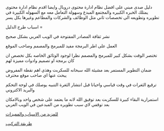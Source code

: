 دليل صدى مبني على افضل نظام ادارة محتوى دروبال وايضا اقدم نظام ادارة محتوى يمتلك الخبره الكبيره والمجتمع المبدع وسهولة التعامل معه مع السهوله الكبيرة في تطويره وتطويعه الى تخصصات ثاني مثل الوظائف والشركات والمطاعم وغيرها بكل يسر

اسباب طرح الدليل =

نشر ثقافة المصادر المفتوحة في الويب العربي بشكل صحيح

العمل على اطر البرمجة مفيد للمبرمج والمصمم وصاحب الموقع

تختصر الوقت بشكل كبير للمبرمج والمصمم نظرا لوجود الوثائق الخاصه بكل تخصص ان كان برمجة او تصميم وادوات مميزة لهم

ضمان التطوير المستمر بعد مشيئة الله سبحانه للسكربت وهذي اهم نقطة المفروض يبحث عنها اي صاحب موقع محترف

ترقيع الثغرات في وقت قياسي واحيانا قبل انتشار الثغرة التنبيه يوصلك في لوحة التحكم والبريد الاكتروني

استمرارية البقاء كبيرة للسكربت بعد توفيق الله لانه ما يعتمد على شخص واحد وبالامكان بعد توقفي لاي سبب تطويره من المبدعين في الويب العربي

[للمزيد من الاسباب والمميزات](https://github.com/shabib-m/directory-ssdaa-dp/wiki/%D9%85%D8%B9%D9%84%D9%88%D9%85%D8%A7%D8%AA-%D8%B9%D9%86-%D8%A7%D9%84%D8%AF%D9%84%D9%8A%D9%84-%D9%88%D9%85%D9%85%D9%8A%D8%B2%D8%A7%D8%AA%D9%87)

[طريقة التركيب](https://github.com/shabib-m/directory-ssdaa-dp/wiki/%D8%B7%D8%B1%D9%8A%D9%82%D8%A9-%D8%A7%D9%84%D8%AA%D8%B1%D9%83%D9%8A%D8%A8)



